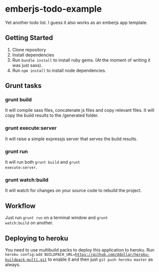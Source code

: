 # emberjs-todo-example
Yet another todo list. I guess it also works as an emberjs app template.

## Getting Started

1. Clone repository
2. Install dependencies
  1. Run <code>bundle install</code> to install ruby gems. (At the moment of writing it was just sass).
  2. Run <code>npm install</code> to install node dependencies.

## Grunt tasks
### grunt build
It will compile sass files, concatenate js files and copy relevant files. It will copy the build results to the /generated folder.

### grunt execute:server
It will raise a simple expressjs server that serves the build results.

### grunt run
It will run both <code>grunt build</code> and <code>grunt execute:server</code>.

### grunt watch:build
It will watch for changes on your source code to rebuild the project.

## Workflow
Just run <code>grunt run</code> on a terminal window and <code>grunt watch:build</code> on another.

## Deploying to heroku
You need to use multibuild packs to deploy this application to heroku.
Run <code>heroku config:add BUILDPACK_URL=https://github.com/ddollar/heroku-buildpack-multi.git</code> to enable it and then just <code>git push heroku master</code> as always.
